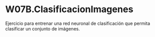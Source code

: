 # W07B.ClasificacionImagenes
Ejercicio para entrenar una red neuronal de clasificación que permita clasificar un conjunto de imágenes.
